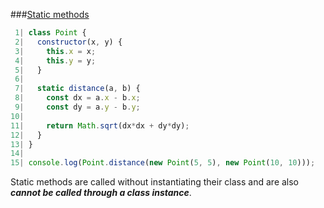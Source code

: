 ###[Static methods](http://jsbin.com/bapemel/edit?js,console)

```javascript
 1| class Point {
 2|   constructor(x, y) {
 3|     this.x = x;
 4|     this.y = y;
 5|   }
 6| 
 7|   static distance(a, b) {
 8|     const dx = a.x - b.x;
 9|     const dy = a.y - b.y;
10| 
11|     return Math.sqrt(dx*dx + dy*dy);
12|   }
13| }
14| 
15| console.log(Point.distance(new Point(5, 5), new Point(10, 10)));
```
Static methods are called without instantiating their class and are also <strong><em>cannot be called through a class instance</strong></em>. 